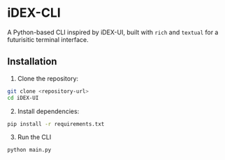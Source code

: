 # iDEX-CLI 

A Python-based CLI inspired by iDEX-UI, built with `rich` and `textual` for a futurisitic terminal interface.

## Installation
1. Clone the repository:
```bash
git clone <repository-url>
cd iDEX-UI
```
2. Install dependencies:
```bash
pip install -r requirements.txt 
```
3. Run the CLI
```bash
python main.py
```